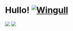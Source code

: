 # Hullo! [![Wingull](https://img.pokemondb.net/sprites/black-white/anim/normal/wingull.gif)](https://pokemondb.net/pokedex/wingull)

   <img align = "center" src = "https://github-readme-stats.vercel.app/api?username=RedInJapanese&show_icons=true&theme=react&layout=compact" />

<img align = "center" src = "https://github-readme-stats.vercel.app/api/top-langs/?username=RedInJapanese&exclude_repo=ASDF&hide=javascript,html,css,makefile&layout=compact&theme=react"/>
